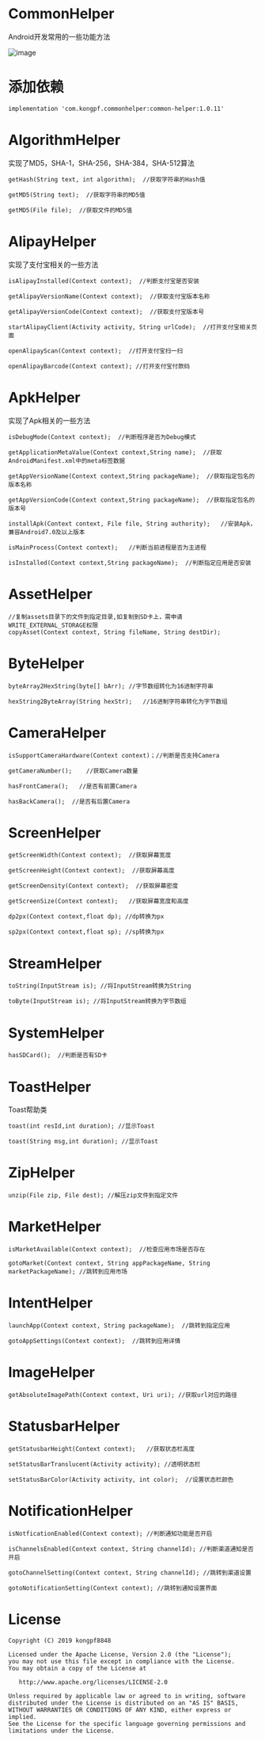 # CommonHelper

Android开发常用的一些功能方法

![image]( https://github.com/kongpf8848/CommonHelper/blob/master/pic/demo.jpg)

# 添加依赖
```
implementation 'com.kongpf.commonhelper:common-helper:1.0.11'
```

# AlgorithmHelper
实现了MD5，SHA-1，SHA-256，SHA-384，SHA-512算法
```
getHash(String text, int algorithm);  //获取字符串的Hash值  

getMD5(String text);  //获取字符串的MD5值

getMD5(File file);  //获取文件的MD5值

```
# AlipayHelper
实现了支付宝相关的一些方法
```
isAlipayInstalled(Context context);  //判断支付宝是否安装

getAlipayVersionName(Context context);  //获取支付宝版本名称

getAlipayVersionCode(Context context);  //获取支付宝版本号

startAlipayClient(Activity activity, String urlCode);  //打开支付宝相关页面

openAlipayScan(Context context);  //打开支付宝扫一扫

openAlipayBarcode(Context context); //打开支付宝付款码

```
# ApkHelper
实现了Apk相关的一些方法
```
isDebugMode(Context context);  //判断程序是否为Debug模式

getApplicationMetaValue(Context context,String name);  //获取AndroidManifest.xml中的meta标签数据

getAppVersionName(Context context,String packageName);  //获取指定包名的版本名称

getAppVersionCode(Context context,String packageName);  //获取指定包名的版本号

installApk(Context context, File file, String authority);   //安装Apk，兼容Android7.0及以上版本

isMainProcess(Context context);   //判断当前进程是否为主进程

isInstalled(Context context,String packageName);  //判断指定应用是否安装

```
# AssetHelper
```
//复制assets目录下的文件到指定目录,如复制到SD卡上，需申请WRITE_EXTERNAL_STORAGE权限
copyAsset(Context context, String fileName, String destDir); 

```
# ByteHelper
```
byteArray2HexString(byte[] bArr); //字节数组转化为16进制字符串

hexString2ByteArray(String hexStr);   //16进制字符串转化为字节数组
```
# CameraHelper
```
isSupportCameraHardware(Context context)；//判断是否支持Camera
 
getCameraNumber();    //获取Camera数量
 
hasFrontCamera();   //是否有前置Camera

hasBackCamera();  //是否有后置Camera
 ```
# ScreenHelper
```
getScreenWidth(Context context);  //获取屏幕宽度

getScreenHeight(Context context);  //获取屏幕高度

getScreenDensity(Context context);  //获取屏幕密度

getScreenSize(Context context);   //获取屏幕宽度和高度

dp2px(Context context,float dp); //dp转换为px

sp2px(Context context,float sp); //sp转换为px
```
# StreamHelper
```
toString(InputStream is); //将InputStream转换为String

toByte(InputStream is); //将InputStream转换为字节数组
```
# SystemHelper
```
hasSDCard();  //判断是否有SD卡 
```
# ToastHelper
Toast帮助类
```
toast(int resId,int duration); //显示Toast

toast(String msg,int duration); //显示Toast
```
# ZipHelper
```
unzip(File zip, File dest); //解压zip文件到指定文件
```
# MarketHelper
```
isMarketAvailable(Context context);  //检查应用市场是否存在

gotoMarket(Context context, String appPackageName, String marketPackageName); //跳转到应用市场
```
# IntentHelper
```
launchApp(Context context, String packageName);  //跳转到指定应用

gotoAppSettings(Context context);  //跳转到应用详情
```
# ImageHelper
```
getAbsoluteImagePath(Context context, Uri uri); //获取url对应的路径
```
# StatusbarHelper
```
getStatusbarHeight(Context context);   //获取状态栏高度

setStatusBarTranslucent(Activity activity); //透明状态栏

setStatusBarColor(Activity activity, int color);  //设置状态栏颜色
```
# NotificationHelper
```
isNotficationEnabled(Context context); //判断通知功能是否开启

isChannelsEnabled(Context context, String channelId); //判断渠道通知是否开启

gotoChannelSetting(Context context, String channelId); //跳转到渠道设置

gotoNotificationSetting(Context context); //跳转到通知设置界面
```
# License
```
Copyright (C) 2019 kongpf8848

Licensed under the Apache License, Version 2.0 (the "License");
you may not use this file except in compliance with the License.
You may obtain a copy of the License at

   http://www.apache.org/licenses/LICENSE-2.0

Unless required by applicable law or agreed to in writing, software
distributed under the License is distributed on an "AS IS" BASIS,
WITHOUT WARRANTIES OR CONDITIONS OF ANY KIND, either express or implied.
See the License for the specific language governing permissions and
limitations under the License.
```


